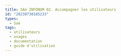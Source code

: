 ```yaml
---
title: SAé INFONUM 02. Accompagner les utilisateurs
id: "20230730185233"
types:
  - Saé
tags:
  - utilisateurs
  - usages
  - documentation
  - guide d'utilisation
---
```


